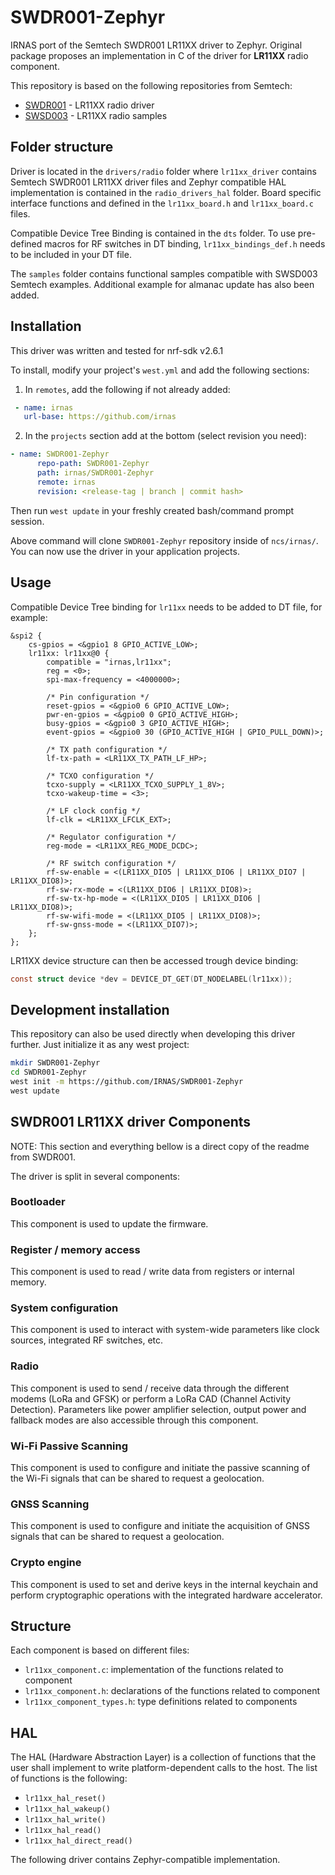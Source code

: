 # SWDR001-Zephyr
IRNAS port of the Semtech SWDR001 LR11XX driver to Zephyr. Original package proposes an implementation in C of the driver for **LR11XX** radio component.

This repository is based on the following repositories from Semtech:

- [SWDR001](https://github.com/Lora-net/SWDR001) - LR11XX radio driver
- [SWSD003](https://github.com/Lora-net/SWSD003) - LR11XX radio samples

## Folder structure

Driver is located in the `drivers/radio` folder where `lr11xx_driver` contains Semtech SWDR001 LR11XX driver files and Zephyr compatible HAL implementation is contained in the `radio_drivers_hal` folder. Board specific interface functions and defined in the `lr11xx_board.h` and `lr11xx_board.c` files.

Compatible Device Tree Binding is contained in the `dts` folder. To use pre-defined macros for RF switches in DT binding, `lr11xx_bindings_def.h` needs to be included in your DT file.

The `samples` folder contains functional samples compatible with SWSD003 Semtech examples. Additional example for almanac update has also been added.

## Installation

This driver was written and tested for nrf-sdk v2.6.1

To install, modify your project's `west.yml` and add the following sections:

1. In `remotes`, add the following if not already added:

```yaml
 - name: irnas
   url-base: https://github.com/irnas
```

2. In the `projects` section add at the bottom (select revision you need):

```yaml
- name: SWDR001-Zephyr
      repo-path: SWDR001-Zephyr
      path: irnas/SWDR001-Zephyr
      remote: irnas
      revision: <release-tag | branch | commit hash>
```

Then run `west update` in your freshly created bash/command prompt session.

Above command will clone `SWDR001-Zephyr` repository inside of `ncs/irnas/`. You can now use the driver in your application projects.

## Usage

Compatible Device Tree binding for `lr11xx` needs to be added to DT file, for example:

```dts
&spi2 {
    cs-gpios = <&gpio1 8 GPIO_ACTIVE_LOW>;
    lr11xx: lr11xx@0 {
        compatible = "irnas,lr11xx";
        reg = <0>;
        spi-max-frequency = <4000000>;

        /* Pin configuration */
        reset-gpios = <&gpio0 6 GPIO_ACTIVE_LOW>;
        pwr-en-gpios = <&gpio0 0 GPIO_ACTIVE_HIGH>;
        busy-gpios = <&gpio0 3 GPIO_ACTIVE_HIGH>;
        event-gpios = <&gpio0 30 (GPIO_ACTIVE_HIGH | GPIO_PULL_DOWN)>;

        /* TX path configuration */
        lf-tx-path = <LR11XX_TX_PATH_LF_HP>;

        /* TCXO configuration */
        tcxo-supply = <LR11XX_TCXO_SUPPLY_1_8V>;
        tcxo-wakeup-time = <3>;

        /* LF clock config */
        lf-clk = <LR11XX_LFCLK_EXT>;

        /* Regulator configuration */
        reg-mode = <LR11XX_REG_MODE_DCDC>;

        /* RF switch configuration */
        rf-sw-enable = <(LR11XX_DIO5 | LR11XX_DIO6 | LR11XX_DIO7 | LR11XX_DIO8)>;
        rf-sw-rx-mode = <(LR11XX_DIO6 | LR11XX_DIO8)>;
        rf-sw-tx-hp-mode = <(LR11XX_DIO5 | LR11XX_DIO6 | LR11XX_DIO8)>;
        rf-sw-wifi-mode = <(LR11XX_DIO5 | LR11XX_DIO8)>;
        rf-sw-gnss-mode = <(LR11XX_DIO7)>;
    };
};
```

LR11XX device structure can then be accessed trough device binding:

```c
const struct device *dev = DEVICE_DT_GET(DT_NODELABEL(lr11xx));
```

## Development installation

This repository can also be used directly when developing this driver further.
Just initialize it as any west project:

```bash
mkdir SWDR001-Zephyr
cd SWDR001-Zephyr
west init -m https://github.com/IRNAS/SWDR001-Zephyr
west update
```

## SWDR001 LR11XX driver Components

NOTE: This section and everything bellow is a direct copy of the readme from SWDR001.

The driver is split in several components:

### Bootloader

This component is used to update the firmware.

### Register / memory access

This component is used to read / write data from registers or internal memory.

### System configuration

This component is used to interact with system-wide parameters like clock sources, integrated RF switches, etc.

### Radio

This component is used to send / receive data through the different modems (LoRa and GFSK) or perform a LoRa CAD (Channel Activity Detection). Parameters like power amplifier selection, output power and fallback modes are also accessible through this component.

### Wi-Fi Passive Scanning

This component is used to configure and initiate the passive scanning of the Wi-Fi signals that can be shared to request a geolocation.

### GNSS Scanning

This component is used to configure and initiate the acquisition of GNSS signals that can be shared to request a geolocation.

### Crypto engine

This component is used to set and derive keys in the internal keychain and perform cryptographic operations with the integrated hardware accelerator.

## Structure

Each component is based on different files:

- `lr11xx_component.c`: implementation of the functions related to component
- `lr11xx_component.h`: declarations of the functions related to component
- `lr11xx_component_types.h`: type definitions related to components

## HAL

The HAL (Hardware Abstraction Layer) is a collection of functions that the user shall implement to write platform-dependent calls to the host. The list of functions is the following:

- `lr11xx_hal_reset()`
- `lr11xx_hal_wakeup()`
- `lr11xx_hal_write()`
- `lr11xx_hal_read()`
- `lr11xx_hal_direct_read()`

The following driver contains Zephyr-compatible implementation.
